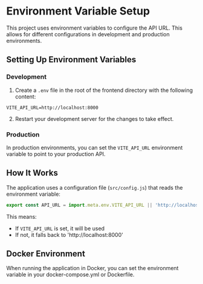 # Environment Variable Setup

This project uses environment variables to configure the API URL. This allows for different configurations in development and production environments.

## Setting Up Environment Variables

### Development

1. Create a `.env` file in the root of the frontend directory with the following content:

```
VITE_API_URL=http://localhost:8000
```

2. Restart your development server for the changes to take effect.

### Production

In production environments, you can set the `VITE_API_URL` environment variable to point to your production API.

## How It Works

The application uses a configuration file (`src/config.js`) that reads the environment variable:

```javascript
export const API_URL = import.meta.env.VITE_API_URL || 'http://localhost:8000';
```

This means:
- If `VITE_API_URL` is set, it will be used
- If not, it falls back to 'http://localhost:8000'

## Docker Environment

When running the application in Docker, you can set the environment variable in your docker-compose.yml or Dockerfile. 